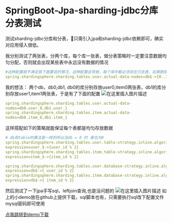 # SpringBoot-Jpa-sharding-jdbc分库分表测试
测试sharding-jdbc分库和分表，只需引入jpa和sharding-jdbc依赖即可，确实对应用侵入很低。

我分别测试了两张表，分两个库，每个库一张表，做分表策略时一定要注意数据均匀分配，否则就会出现某些表中永远没有数据的情况
```yaml
#这种配置就不满足我下面要说的情况，这种配置会导致，每个库中都必须存在冗余表，如果删除会报错
spring.shardingsphere.sharding.tables.user.actual-data-nodes=db$->{0..1}.user_$->{0..1}
```
我的想法： 两个db，db0,db1, db0的库分别存放user0,item0两张表，db1的库分别存放user1,item1两张表，于是有了下面的配置
![在这里插入图片描述](https://img-blog.csdnimg.cn/20200817164814571.png?x-oss-process=image/watermark,type_ZmFuZ3poZW5naGVpdGk,shadow_10,text_aHR0cHM6Ly9ibG9nLmNzZG4ubmV0L0RheV9EYXlfTm9fQnVn,size_16,color_FFFFFF,t_70#pic_center)


```yaml
spring.shardingsphere.sharding.tables.user.actual-data-
nodes=db0.user_0,db1.user_1
spring.shardingsphere.sharding.tables.item.actual-data-
nodes=db0.item_0,db1.item_1
```
这样搭配如下的策略就能保证每个表都是均匀存放数据
```yml
# db和table的算法是一样的所以当db = 0 时 表也为0
spring.shardingsphere.sharding.tables.user.table-strategy.inline.algorithm-
expression=user_$->{user_id % 2}
spring.shardingsphere.sharding.tables.item.table-strategy.inline.algorithm-
expression=item_$->{item_id % 2}

spring.shardingsphere.sharding.tables.user.database-strategy.inline.algorithm-
expression=db$->{ user_id % 2}
spring.shardingsphere.sharding.tables.item.database-strategy.inline.algorithm-
expression=db$->{ item_id % 2}
```
然后测试了一下jpa手写sql，leftjoin查询,也是没问题的
![在这里插入图片描述](https://img-blog.csdnimg.cn/20200817164905551.png?x-oss-process=image/watermark,type_ZmFuZ3poZW5naGVpdGk,shadow_10,text_aHR0cHM6Ly9ibG9nLmNzZG4ubmV0L0RheV9EYXlfTm9fQnVn,size_16,color_FFFFFF,t_70#pic_center)
如上的小demo放在github上提供下载，sql脚本也有，只需要执行sql改下配置文件mysql密码即可使用

[点我跳转到demo下载](https://github.com/NoBugBoy/Jpa-sharding-jdbc)
